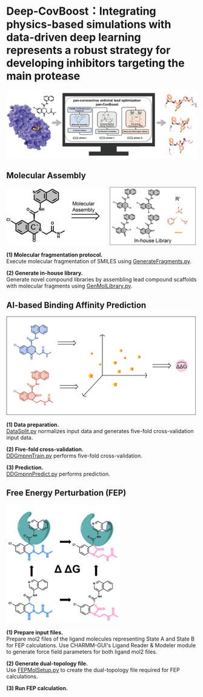 # Deep-CovBoost：Integrating physics-based simulations with data-driven deep learning represents a robust strategy for developing inhibitors targeting the main protease

![](images/TOC.png)

## Molecular Assembly

<img src="images/GenMol.png" alt="GenMol" width="500" />  

**(1) Molecular fragmentation protocol.**  
Execute molecular fragmentation of SMILES using
[GenerateFragments.py](GenMol/GenerateFragments.py).  

**(2) Generate in-house library.**  
Generate novel compound libraries by assembling lead compound scaffolds with molecular fragments using [GenMolLibrary.py](GenMol/GenMolLibrary.py).  

## AI-based Binding Affinity Prediction

<img src="images/PredAffinity.png" alt="PredAffinity" width="500" />  

**(1) Data preparation.**  
[DataSplit.py](PredAffinity/DataSplit.py) normalizes input data and generates five-fold cross-validation input data.  

**(2) Five-fold cross-validation.**  
[DDGmpnnTrain.py](PredAffinity/DDGmpnnTrain.py) performs five-fold cross-validation.  

**(3) Prediction.​**  
[DDGmpnnPredict.py](PredAffinity/DDGmpnnPredict.py) performs prediction.  

## Free Energy Perturbation (FEP) 

<img src="images/FEP.png" alt="FEP" width="300" />  

**​​(1) Prepare input files.​​**  
Prepare mol2 files of the ligand molecules representing State A and State B for FEP calculations. Use CHARMM-GUI's ​Ligand Reader & Modeler module​ to generate force field parameters for both ligand mol2 files.  

**(2) Generate dual-topology file.**  
Use [FEPMolSetup.py](FEP/FEPMolSetup.py) to create the dual-topology file required for FEP calculations.  

**(3) Run FEP calculation.​** 
